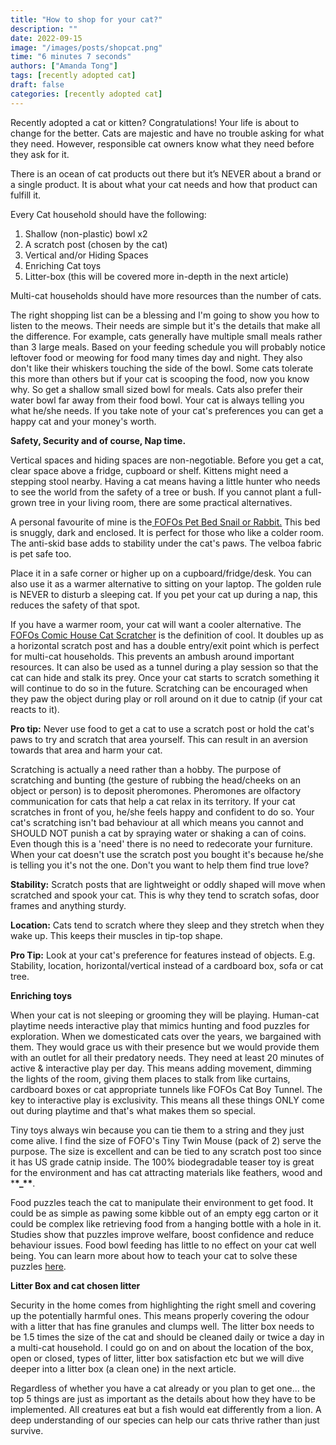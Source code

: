 ```yaml
---
title: "How to shop for your cat?"
description: ""
date: 2022-09-15
image: "/images/posts/shopcat.png"
time: "6 minutes 7 seconds"
authors: ["Amanda Tong"]
tags: [recently adopted cat]
draft: false
categories: [recently adopted cat]
---
```


Recently adopted a cat or kitten? Congratulations! Your life is about to change for the better. Cats are majestic and have no trouble asking for what they need. However, responsible cat owners know what they need before they ask for it.

There is an ocean of cat products out there but it’s NEVER about a brand or a single product. It is about what your cat needs and how that product can fulfill it.

Every Cat household should have the following:

1. Shallow (non-plastic) bowl x2
2. A scratch post (chosen by the cat)
3. Vertical and/or Hiding Spaces
4. Enriching Cat toys
5. Litter-box (this will be covered more in-depth in the next article)

Multi-cat households should have more resources than the number of cats.

The right shopping list can be a blessing and I'm going to show you how to listen to the meows. Their needs are simple but it's the details that make all the difference. For example, cats generally have multiple small meals rather than 3 large meals. Based on your feeding schedule you will probably notice leftover food or meowing for food many times day and night. They also don't like their whiskers touching the side of the bowl. Some cats tolerate this more than others but if your cat is scooping the food, now you know why. So get a shallow small sized bowl for meals. Cats also prefer their water bowl far away from their food bowl. Your cat is always telling you what he/she needs. If you take note of your cat's preferences you can get a happy cat and your money's worth.

**Safety, Security and of course, Nap time.**

Vertical spaces and hiding spaces are non-negotiable. Before you get a cat, clear space above a fridge, cupboard or shelf. Kittens might need a stepping stool nearby. Having a cat means having a little hunter who needs to see the world from the safety of a tree or bush. If you cannot plant a full-grown tree in your living room, there are some practical alternatives.

A personal favourite of mine is the[ FOFOs Pet Bed Snail or Rabbit.](https://www.amazon.in/Barkbutler-Anti-Skid-Enclosure-Washable-Structure/dp/B09CZCJNTD/ref=sr_1_3?dchild=1&keywords=fofo+cave+bed&qid=1631621727&sr=8-3) This bed is snuggly, dark and enclosed. It is perfect for those who like a colder room. The anti-skid base adds to stability under the cat's paws. The velboa fabric is pet safe too.

Place it in a safe corner or higher up on a cupboard/fridge/desk. You can also use it as a warmer alternative to sitting on your laptop. The golden rule is NEVER to disturb a sleeping cat. If you pet your cat up during a nap, this reduces the safety of that spot.

If you have a warmer room, your cat will want a cooler alternative. The [FOFOs Comic House Cat Scratcher](https://www.amazon.in/Barkbutler-Scratcher-Kittens-Private-Cardboard/dp/B09D3F52GK/ref=sr_1_5?dchild=1&keywords=comic+house+cat+scratcher&qid=1631622299&sr=8-5) is the definition of cool. It doubles up as a horizontal scratch post and has a double entry/exit point which is perfect for multi-cat households. This prevents an ambush around important resources. It can also be used as a tunnel during a play session so that the cat can hide and stalk its prey. Once your cat starts to scratch something it will continue to do so in the future. Scratching can be encouraged when they paw the object during play or roll around on it due to catnip (if your cat reacts to it).

**Pro tip:** Never use food to get a cat to use a scratch post or hold the cat's paws to try and scratch that area yourself. This can result in an aversion towards that area and harm your cat.

Scratching is actually a need rather than a hobby. The purpose of scratching and bunting (the gesture of rubbing the head/cheeks on an object or person) is to deposit pheromones. Pheromones are olfactory communication for cats that help a cat relax in its territory. If your cat scratches in front of you, he/she feels happy and confident to do so. Your cat's scratching isn't bad behaviour at all which means you cannot and SHOULD NOT punish a cat by spraying water or shaking a can of coins. Even though this is a 'need' there is no need to redecorate your furniture. When your cat doesn't use the scratch post you bought it's because he/she is telling you it's not the one. Don't you want to help them find true love?

**Stability:** Scratch posts that are lightweight or oddly shaped will move when scratched and spook your cat. This is why they tend to scratch sofas, door frames and anything sturdy.

**Location:** Cats tend to scratch where they sleep and they stretch when they wake up. This keeps their muscles in tip-top shape.

**Pro Tip:** Look at your cat's preference for features instead of objects. E.g. Stability, location, horizontal/vertical instead of a cardboard box, sofa or cat tree.

**Enriching toys**

When your cat is not sleeping or grooming they will be playing. Human-cat playtime needs interactive play that mimics hunting and food puzzles for exploration. When we domesticated cats over the years, we bargained with them. They would grace us with their presence but we would provide them with an outlet for all their predatory needs. They need at least 20 minutes of active & interactive play per day. This means adding movement, dimming the lights of the room, giving them places to stalk from like curtains, cardboard boxes or cat appropriate tunnels like FOFOs Cat Boy Tunnel. The key to interactive play is exclusivity. This means all these things ONLY come out during playtime and that's what makes them so special.

Tiny toys always win because you can tie them to a string and they just come alive. I find the size of FOFO's Tiny Twin Mouse (pack of 2) serve the purpose. The size is excellent and can be tied to any scratch post too since it has US grade catnip inside. The 100% biodegradable teaser toy is great for the environment and has cat attracting materials like feathers, wood and \***\*\_\*\***.

Food puzzles teach the cat to manipulate their environment to get food. It could be as simple as pawing some kibble out of an empty egg carton or it could be complex like retrieving food from a hanging bottle with a hole in it. Studies show that puzzles improve welfare, boost confidence and reduce behaviour issues. Food bowl feeding has little to no effect on your cat well being. You can learn more about how to teach your cat to solve these puzzles [here](https://www.theanimalbehaviouracademy.com/service-page/cat-games-puzzles-online-workshop?referral=service_list_widget).

**Litter Box and cat chosen litter**

Security in the home comes from highlighting the right smell and covering up the potentially harmful ones. This means properly covering the odour with a litter that has fine granules and clumps well. The litter box needs to be 1.5 times the size of the cat and should be cleaned daily or twice a day in a multi-cat household. I could go on and on about the location of the box, open or closed, types of litter, litter box satisfaction etc but we will dive deeper into a litter box (a clean one) in the next article.

Regardless of whether you have a cat already or you plan to get one... the top 5 things are just as important as the details about how they have to be implemented. All creatures eat but a fish would eat differently from a lion. A deep understanding of our species can help our cats thrive rather than just survive.
